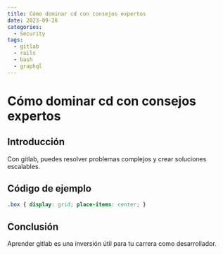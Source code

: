 ```yaml
---
title: Cómo dominar cd con consejos expertos
date: 2023-09-26
categories:
  - Security
tags:
  - gitlab
  - rails
  - bash
  - graphql
---
```


# Cómo dominar cd con consejos expertos

## Introducción

Con gitlab, puedes resolver problemas complejos y crear soluciones escalables.

## Código de ejemplo

```css
.box { display: grid; place-items: center; }
```

## Conclusión

Aprender gitlab es una inversión útil para tu carrera como desarrollador.